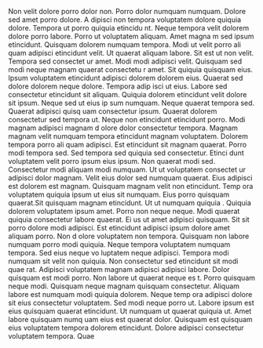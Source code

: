 Non velit dolore porro dolor non. Porro dolor numquam numquam. Dolore sed amet porro dolore. A
dipisci non tempora voluptatem dolore quiquia dolore. Tempora ut porro quiquia etincidu
nt.  Neque tempora velit dolorem dolore porro labore. Porro ut voluptatem aliquam. Amet magna
m sed ipsum etincidunt. Quisquam dolorem numquam tempora. Modi ut velit porro ali
quam adipisci etincidunt velit. Ut quaerat aliquam labore. Sit est ut non velit. Tempora sed consectet
ur amet.  Modi modi adipisci velit. Quisquam sed modi neque magnam quaerat consectetu
r amet. Sit quiquia quisquam eius. Ipsum voluptatem etincidunt adipisci dolorem dolorem eius. Quaerat sed dolore dolorem neque dolore. Tempora adip
isci ut eius. Labore sed consectetur etincidunt sit aliquam. Quiquia dolorem etincidunt velit dolore sit ipsum. Neque sed ut eius ip
sum numquam.  Neque quaerat tempora sed. Quaerat adipisci quisq
uam consectetur ipsum. Quaerat dolorem consectetur sed tempora ut. Neque non etincidunt etincidunt porro. Modi magnam adipisci magnam d
olore dolor consectetur tempora. Magnam magnam velit numquam tempora etincidunt magnam voluptatem.  Dolorem tempora porro ali
quam adipisci. Est etincidunt sit magnam quaerat. Porro modi tempora sed. Sed tempora sed quiquia sed consectetur. Etinci
dunt voluptatem velit porro ipsum eius ipsum. Non quaerat modi sed.  Consectetur modi aliquam modi numquam. Ut ut voluptatem consectet
ur adipisci dolor magnam. Velit eius dolor sed numquam quaerat. Eius adipisci est dolorem est magnam. Quisquam magnam velit non etincidunt. Temp
ora voluptatem quiquia ipsum ut eius sit numquam. Eius porro quisquam quaerat.Sit quisquam magnam etincidunt. Ut ut numquam quiquia
. Quiquia dolorem voluptatem ipsum amet. Porro non neque neque. Modi quaerat quiquia consectetur labore quaerat. Ei
us ut amet adipisci quisquam.  Sit sit porro dolore modi adipisci. Est etincidunt adipisci ipsum dolore amet aliquam porro. Non d
olore voluptatem non tempora. Quisquam non labore numquam porro modi quiquia. Neque tempora voluptatem numquam tempora. Sed eius neque vo
luptatem neque adipisci. Tempora modi numquam sit velit non quiquia.  Non consectetur sed etincidunt sit modi quae
rat. Adipisci voluptatem magnam adipisci adipisci labore. Dolor quisquam est modi porro. Non labore ut quaerat neque es
t. Porro quisquam neque modi. Quisquam neque magnam quisquam consectetur. Aliquam labore est numquam modi quiquia dolorem. Neque temp
ora adipisci dolore sit eius consectetur voluptatem. Sed
 modi neque porro ut.  Labore ipsum est eius quisquam quaerat etincidunt. Ut numquam ut quaerat quiquia ut. Amet labore quisquam numq
uam eius est quaerat dolor. Quisquam est quisquam eius voluptatem tempora dolorem etincidunt. Dolore adipisci consectetur voluptatem tempora. Quae
